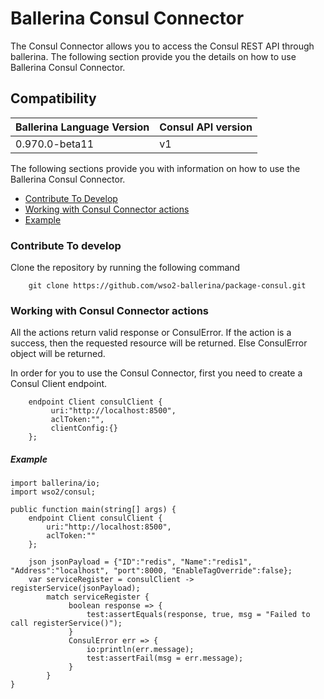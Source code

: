 # Ballerina Consul Connector

The Consul Connector allows you to access the Consul REST API through ballerina. 
The following section provide you the details on how to use Ballerina Consul Connector.

## Compatibility
| Ballerina Language Version | Consul API version  |
| ------------- | ----- |
| 0.970.0-beta11 | v1 |


The following sections provide you with information on how to use the Ballerina Consul Connector.

- [Contribute To Develop](#contribute-to-develop)
- [Working with Consul Connector actions](#working-with-consul-connector-actions)
- [Example](#example)

### Contribute To develop

Clone the repository by running the following command 
```ballerina
    git clone https://github.com/wso2-ballerina/package-consul.git
```

### Working with Consul Connector actions

All the actions return valid response or ConsulError. If the action is a success, then the requested resource will 
be returned. Else ConsulError object will be returned.

In order for you to use the Consul Connector, first you need to create a Consul Client endpoint.

```ballerina
    endpoint Client consulClient {
         uri:"http://localhost:8500",
         aclToken:"",
         clientConfig:{}
    };
```

##### Example

```ballerina
import ballerina/io;
import wso2/consul;

public function main(string[] args) {
    endpoint Client consulClient {
        uri:"http://localhost:8500",
        aclToken:""
    };
    
    json jsonPayload = {"ID":"redis", "Name":"redis1", "Address":"localhost", "port":8000, "EnableTagOverride":false};
    var serviceRegister = consulClient -> registerService(jsonPayload);
        match serviceRegister {
             boolean response => {
                 test:assertEquals(response, true, msg = "Failed to call registerService()");
             }
             ConsulError err => {
                 io:println(err.message);
                 test:assertFail(msg = err.message);
             }
        }
}
```